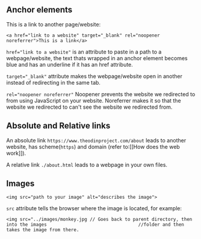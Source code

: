 
## Anchor elements

This is a link to another page/website:

```
<a href="link to a website" target="_blank" rel="noopener noreferrer">This is a link</a>
```

`href="link to a website"` is an attribute to paste in a path to a webpage/website, the text thats wrapped in an anchor element becomes blue and has an underline if it has an href attribute.

`target="_blank"` attribute makes the webpage/website open in another instead of redirecting in the same tab.

`rel="noopener noreferrer"` Noopener prevents the website we redirected to from using JavaScript on your website. Noreferrer makes it so that the website we redirected to can't see the website we redirected from.

## Absolute and Relative links

An absolute link `https://www.theodinproject.com/about` leads to another website, has scheme(`https`) and domain (refer to:[[How does the web work]]).

A relative link `./about.html` leads to a webpage in your own files. 

## Images 

```
<img src="path to your image" alt="describes the image">
```

`src` attribute tells the browser where the image is located, for example:

```
<img src="../images/monkey.jpg // Goes back to parent directory, then into the images                                  //folder and then takes the image from there.
```


